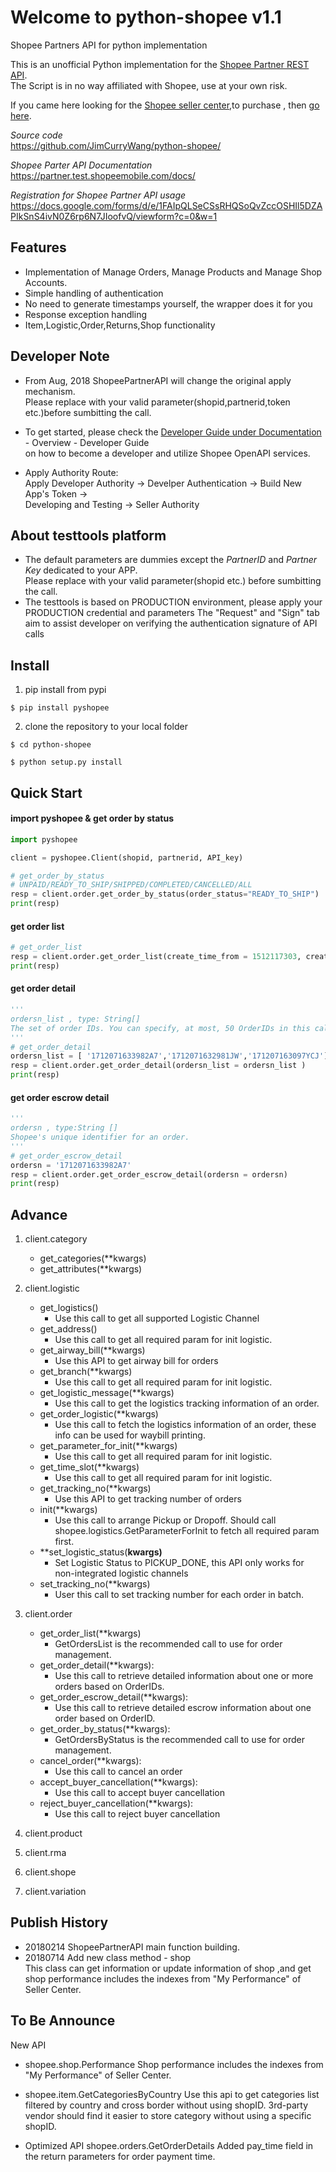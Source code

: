 Welcome to python-shopee v1.1
================================
Shopee Partners API for python implementation 

This is an unofficial Python implementation for the [Shopee Partner REST API](https://partner.test.shopeemobile.com/docs/).  
The Script is in no way affiliated with Shopee, use at your own risk.

If you came here looking for the [Shopee seller center](https://seller.shopee.tw/),to purchase , then [go here](https://shopee.tw/).

_Source code_  
    https://github.com/JimCurryWang/python-shopee/

_Shopee Parter API Documentation_  
    https://partner.test.shopeemobile.com/docs/
    
_Registration for Shopee Partner API usage_  
    https://docs.google.com/forms/d/e/1FAIpQLSeCSsRHQSoQvZccOSHIl5DZAPIkSnS4ivN0Z6rp6N7JIoofvQ/viewform?c=0&w=1
    
    
Features
--------

- Implementation of Manage Orders, Manage Products and Manage Shop Accounts.  
- Simple handling of authentication  
- No need to generate timestamps yourself, the wrapper does it for you  
- Response exception handling  
- Item,Logistic,Order,Returns,Shop functionality  

Developer Note
--------------
- From Aug, 2018  ShopeePartnerAPI  will change the original apply mechanism.        
Please replace with your valid parameter(shopid,partnerid,token etc.)before sumbitting the call.

- To get started, please check the [Developer Guide under Documentation](https://open.shopee.com/) - Overview - Developer Guide    
on how to become a developer and utilize Shopee OpenAPI services.

- Apply Authority Route:    
    Apply Developer Authority → Develper Authentication → Build New App's Token →     
    Developing and Testing → Seller Authority



About testtools platform
------------------------
- The default parameters are dummies except the *PartnerID* and *Partner Key* dedicated to your APP.    
  Please replace with your valid parameter(shopid etc.) before sumbitting the call.    
- The testtools is based on PRODUCTION environment, please apply your PRODUCTION credential and parameters
  The "Request" and "Sign" tab aim to assist developer on verifying the authentication signature of API calls
  

Install
-------
1. pip install from pypi
```shell
$ pip install pyshopee
```
2. clone the repository to your local folder
```shell
$ cd python-shopee
```
```shell
$ python setup.py install
```

Quick Start
-----------

#### import pyshopee & get order by status
```python
import pyshopee

client = pyshopee.Client(shopid, partnerid, API_key)

# get_order_by_status
# UNPAID/READY_TO_SHIP/SHIPPED/COMPLETED/CANCELLED/ALL
resp = client.order.get_order_by_status(order_status="READY_TO_SHIP")
print(resp)
```
#### get order list 

```python
# get_order_list
resp = client.order.get_order_list(create_time_from = 1512117303, create_time_to=1512635703)
print(resp)
```
#### get order detail

```python
'''
ordersn_list , type: String[]    
The set of order IDs. You can specify, at most, 50 OrderIDs in this call.
'''
# get_order_detail
ordersn_list = [ '1712071633982A7','1712071632981JW','171207163097YCJ']
resp = client.order.get_order_detail(ordersn_list = ordersn_list )
print(resp)
```

#### get order escrow detail
```python
'''
ordersn , type:String [] 
Shopee's unique identifier for an order.
'''
# get_order_escrow_detail
ordersn = '1712071633982A7'
resp = client.order.get_order_escrow_detail(ordersn = ordersn)
print(resp)
```


Advance
-------

1. client.category
    - get_categories(**kwargs)
    - get_attributes(**kwargs)
2. client.logistic
    - get_logistics()
        - Use this call to get all supported Logistic Channel
    - get_address()
        - Use this call to get all required param for init logistic.
    - get_airway_bill(**kwargs)
         - Use this API to get airway bill for orders
    - get_branch(**kwargs)
         - Use this call to get all required param for init logistic.
    - get_logistic_message(**kwargs)
        - Use this call to get the logistics tracking information of an order.
    - get_order_logistic(**kwargs)
        - Use this call to fetch the logistics information of an order, these info can be used for waybill printing.
    - get_parameter_for_init(**kwargs)
        - Use this call to get all required param for init logistic.
    - get_time_slot(**kwargs)
        - Use this call to get all required param for init logistic.
    - get_tracking_no(**kwargs)
        - Use this API to get tracking number of orders
    - init(**kwargs)
        - Use this call to arrange Pickup or Dropoff. Should call shopee.logistics.GetParameterForInit to fetch all required param first.
    - **set_logistic_status(**kwargs)**
        - Set Logistic Status to PICKUP_DONE, this API only works for non-integrated logistic channels
    - set_tracking_no(**kwargs)
        - User this call to set tracking number for each order in batch.
    
3. client.order
    - get_order_list(**kwargs)
        - GetOrdersList is the recommended call to use for order management.
    - get_order_detail(**kwargs):
        - Use this call to retrieve detailed information about one or more orders based on OrderIDs.
    - get_order_escrow_detail(**kwargs):
        - Use this call to retrieve detailed escrow information about one order based on OrderID.
    - get_order_by_status(**kwargs):
        - GetOrdersByStatus is the recommended call to use for order management.
    - cancel_order(**kwargs):
        - Use this call to cancel an order
    - accept_buyer_cancellation(**kwargs):
        - Use this call to accept buyer cancellation
    - reject_buyer_cancellation(**kwargs):
        - Use this call to reject buyer cancellation
4. client.product
5. client.rma
6. client.shope
7. client.variation

Publish History
--------
- 20180214 ShopeePartnerAPI main function building.  
- 20180714 Add new class method - shop    
This class can get information or update information of shop ,and get shop performance includes the indexes from "My Performance" of Seller Center.


To Be Announce
--------
New API
- shopee.shop.Performance
Shop performance includes the indexes from "My Performance" of Seller Center.

- shopee.item.GetCategoriesByCountry
Use this api to get categories list filtered by country and cross border without using shopID. 3rd-party vendor should find it easier to store category without using a specific shopID.

- Optimized API
shopee.orders.GetOrderDetails
Added pay_time field in the return parameters for order payment time.



